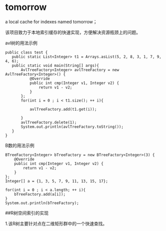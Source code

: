 # tomorrow
a local cache for indexes named tomorrow；

该项目致力于本地索引缓存的快速实现，方便解决资源瓶颈上的问题。

avl树的用法示例
```$xslt
public class test {
   public static List<Integer> t1 = Arrays.asList(5, 2, 8, 3, 1, 7, 9, 4, 6);
   public static void main(String[] args){
       AvlTreeFactory<Integer> avlTreeFactory = new AvlTreeFactory<Integer>() {
           @Override
           public int cmp(Integer v1, Integer v2) {
               return v1 - v2;
           }
       };
       for(int i = 0 ; i < t1.size(); ++ i){

           avlTreeFactory.add(t1.get(i));

       }
       avlTreeFactory.delete(1);
       System.out.println(avlTreeFactory.toString());
   }
}
```

B数的用法示例
```aidl
BTreeFactory<Integer> bTreeFactory = new BTreeFactory<Integer>(3) {
    @Override
    public int cmp(Integer v1, Integer v2) {
        return v1 - v2;
    }
};
Integer[] a = {1, 3, 5, 7, 9, 11, 13, 15, 17};

for(int i = 0 ; i < a.length; ++ i){
    bTreeFactory.add(a[i]);
}
System.out.println(bTreeFactory);
```

##R树空间索引的实现

1.该R树主要针对点在二维矩形群中的一个快速查找。


